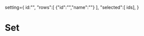 setting={
    id:"",
    "rows":[
       {"id":"","name":""} 
    ],
    "selected":[ ids],
}


# Set

